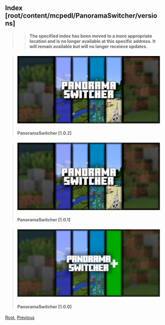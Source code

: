 
## Index [root/content/mcpedl/PanoramaSwitcher/versions]
> > #### The specified index has been moved to a more appropriate location and is no longer available at this specific address. It will remain available but will no longer receieve updates.

> ### [![PanoramaSwitcher](././102/upload/panorama-switcher_1.png)](./102)
> #### PanoramaSwitcher [1.0.2]

> ### [![PanoramaSwitcher](././101/upload/panorama-switcher_1.png)](./101)
> #### PanoramaSwitcher [1.0.1]

> ### [![PanoramaSwitcher](././100/upload/panorama-switcher_1.png)](./100)
> #### PanoramaSwitcher [1.0.0]

[Root](/), [Previous](./)
